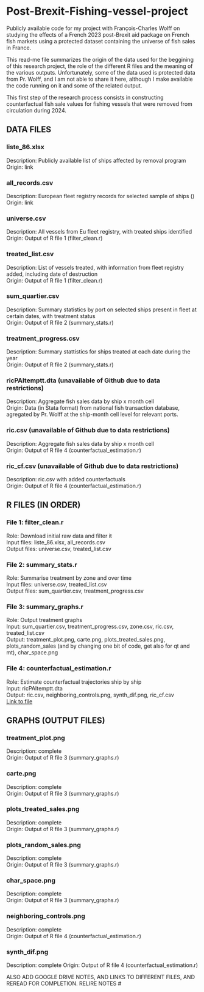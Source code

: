 # Post-Brexit-Fishing-vessel-project
Publicly available code for my project with François-Charles Wolff on studying  the effects of a French 2023 post-Brexit aid package on French fish markets using a protected dataset containing the universe of fish sales in France.

This read-me file summarizes the origin of the data used for the beggining of this research project, the role of the different R files and the meaning of the various outputs. Unfortunately, some of the data used is protected data from Pr. Wolff, and I am not able to share it here, although I make available the code running on it and some of the related output.

This first step of the research process consists in constructing counterfactual fish sale values for fishing vessels that were removed from circulation during 2024.

## DATA FILES

### liste_86.xlsx
Description: Publicly available list of ships affected by removal program  
Origin: link

### all_records.csv
Description: European fleet registry records for selected sample of ships ()  
Origin: link

### universe.csv
Description: All vessels from Eu fleet registry, with treated ships identified  
Origin: Output of R file 1 (filter_clean.r)

### treated_list.csv
Description: List of vessels treated, with information from fleet registry added, including date of destruction  
Origin: Output of R file 1 (filter_clean.r)

### sum_quartier.csv
Description: Summary statistics by port on selected ships present in fleet at certain dates, with treatment status  
Origin: Output of R file 2 (summary_stats.r)

### treatment_progress.csv
Description: Summary stattistics for ships treated at each date during the year  
Origin: Output of R file 2 (summary_stats.r)

### ricPAItemptt.dta (unavailable of Github due to data restrictions)
Description: Aggregate fish sales data by ship x month cell  
Origin: Data (in Stata format) from national fish transaction database, agregated by Pr. Wolff at the ship-month cell level for relevant ports.

### ric.csv (unavailable of Github due to data restrictions)
Description: Aggregate fish sales data by ship x month cell  
Origin: Output of R file 4 (counterfactual_estimation.r)

### ric_cf.csv (unavailable of Github due to data restrictions)
Description: ric.csv with added counterfactuals  
Origin: Output of R file 4 (counterfactual_estimation.r)

## R FILES (IN ORDER)

### File 1: filter_clean.r
Role:  Download initial raw data and filter it  
Input files: liste_86.xlsx, all_records.csv  
Output files: universe.csv, treated_list.csv

### File 2: summary_stats.r
Role: Summarise treatment by zone and over time  
Input files: universe.csv, treated_list.csv  
Output files: sum_quartier.csv, treatment_progress.csv

### File 3: summary_graphs.r
Role: Output treatment graphs  
Input: sum_quartier.csv, treatment_progress.csv, zone.csv, ric.csv, treated_list.csv  
Output: treatment_plot.png, carte.png, plots_treated_sales.png, plots_random_sales (and by changing one bit of code, get also for qt and mt), char_space.png

### File 4: counterfactual_estimation.r
Role: Estimate counterfactual trajectories ship by ship  
Input: ricPAItemptt.dta  
Output: ric.csv, neighboring_controls.png, synth_dif.png, ric_cf.csv  
[Link to file](counterfactual_estimation.R)

## GRAPHS (OUTPUT FILES)

### treatment_plot.png
Description: complete  
Origin: Output of R file 3 (summary_graphs.r)

### carte.png
Description: complete  
Origin: Output of R file 3 (summary_graphs.r)

### plots_treated_sales.png
Description: complete  
Origin: Output of R file 3 (summary_graphs.r)

### plots_random_sales.png
Description: complete  
Origin: Output of R file 3 (summary_graphs.r)

### char_space.png
Description: complete  
Origin: Output of R file 3 (summary_graphs.r)

### neighboring_controls.png
Description: complete  
Origin: Output of R file 4 (counterfactual_estimation.r)

### synth_dif.png
Description: complete
Origin: Output of R file 4 (counterfactual_estimation.r)

ALSO ADD GOOGLE DRIVE NOTES, AND LINKS TO DIFFERENT FILES, AND REREAD FOR COMPLETION. RELIRE NOTES #
